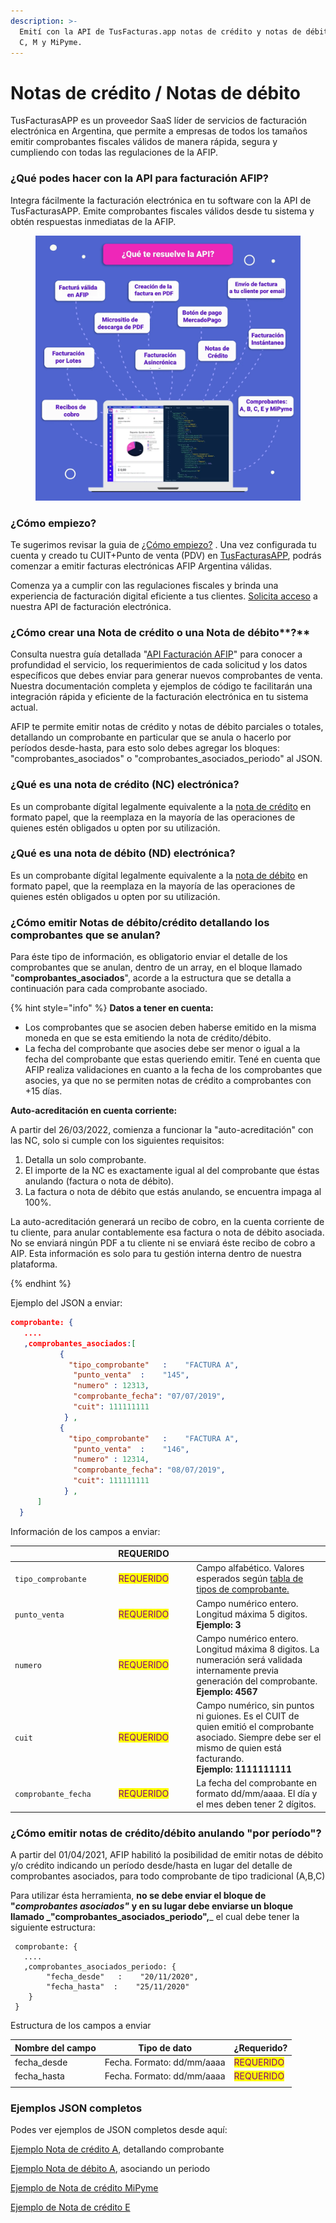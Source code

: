```yaml
---
description: >-
  Emití con la API de TusFacturas.app notas de crédito y notas de débito A, B,
  C, M y MiPyme.
---
```


# Notas de crédito / Notas de débito

TusFacturasAPP es un proveedor SaaS líder de servicios de facturación electrónica en Argentina, que permite a empresas de todos los tamaños emitir comprobantes fiscales válidos de manera rápida, segura y cumpliendo con todas las regulaciones de la AFIP.

### ¿Qué podes hacer con la API para facturación AFIP?

Integra fácilmente la facturación electrónica en tu software con la API de TusFacturasAPP. Emite comprobantes fiscales válidos desde tu sistema y obtén respuestas inmediatas de la AFIP.

<figure><img src="../.gitbook/assets/157.webp" alt="SDK AFIP. TusFacturasAPP API Factura Electronica AFIP. AFIP WS"><figcaption></figcaption></figure>

### ¿Cómo empiezo?

Te sugerimos revisar la guia de [¿Cómo empiezo?](../como-empiezo.md) . Una vez configurada tu cuenta y creado tu CUIT+Punto de venta (PDV) en [TusFacturasAPP](https://www.tusfacturas.app), podrás comenzar a emitir facturas electrónicas AFIP Argentina válidas.&#x20;

Comenza ya a cumplir con las regulaciones fiscales y brinda una experiencia de facturación digital eficiente a tus clientes. [Solicita acceso](https://www.tusfacturas.app/quiero-probar-api-factura-electronica.html) a nuestra API de facturación electrónica.

### ¿Cómo crear una Nota de crédito o una Nota de débito**?**

Consulta nuestra guía detallada "[API Facturación AFIP](./)" para conocer a profundidad el servicio, los requerimientos de cada solicitud y los datos específicos que debes enviar para generar nuevos comprobantes de venta. Nuestra documentación completa y ejemplos de código te facilitarán una integración rápida y eficiente de la facturación electrónica en tu sistema actual.

AFIP te permite emitir notas de crédito y notas de débito parciales o totales, detallando un comprobante en particular que se anula o hacerlo por períodos desde-hasta, para esto solo debes agregar los bloques: "comprobantes\_asociados" o "comprobantes\_asociados\_periodo" al JSON.

### ¿Qué es una nota de crédito (NC) electrónica?

Es un comprobante dígital legalmente equivalente a la [nota de crédito](https://www.tusfacturas.app/como-emitir-notas-de-credito-electronica-afip.html) en formato papel, que la reemplaza en la mayoría de las operaciones de quienes estén obligados u opten por su utilización.&#x20;

### ¿Qué es una nota de débito (ND) electrónica?

Es un comprobante dígital legalmente equivalente a la [nota de débito](https://www.tusfacturas.app/como-emitir-notas-de-debito-electronica-afip.html) en formato papel, que la reemplaza en la mayoría de las operaciones de quienes estén obligados u opten por su utilización.

### ¿Cómo emitir Notas de débito/crédito detallando los comprobantes que se anulan?

Para éste tipo de información, es obligatorio enviar el detalle de los comprobantes que se anulan, dentro de un array, en el bloque llamado "**comprobantes\_asociados**", acorde a la estructura que se detalla a continuación para cada comprobante asociado.

{% hint style="info" %}
**Datos a tener en cuenta:**&#x20;

* Los comprobantes que se asocien deben haberse emitido en la misma moneda en que se esta emitiendo la nota de crédito/débito.
* La fecha del comprobante que asocies debe ser menor o igual a la fecha del comprobante que estas queriendo emitir. Tené en cuenta que AFIP realiza validaciones en cuanto a la fecha de los comprobantes que asocies, ya que no se permiten notas de crédito a comprobantes con  +15 días.



**Auto-acreditación en cuenta corriente:**

A partir del 26/03/2022, comienza a funcionar la "auto-acreditación" con las NC, solo si cumple con los siguientes requisitos:

1. Detalla un solo comprobante.&#x20;
2. El importe de la NC es exactamente igual al del comprobante que éstas anulando (factura o nota de débito).
3. La factura o nota de débito que estás anulando, se encuentra impaga al 100%.

La auto-acreditación generará un recibo de cobro, en la cuenta corriente de tu cliente, para anular contablemente esa factura o nota de débito asociada. No se enviará ningún PDF a tu cliente ni se enviará éste recibo de cobro a AIP. Esta información es solo para tu gestión interna dentro de nuestra plataforma.


{% endhint %}



Ejemplo del JSON a enviar:

```json
comprobante: {
   .... 
   ,comprobantes_asociados:[
           {
             "tipo_comprobante"   :    "FACTURA A",
              "punto_venta"  :    "145",
              "numero" : 12313,
              "comprobante_fecha": "07/07/2019",
              "cuit": 111111111     
            } ,
           {
             "tipo_comprobante"   :    "FACTURA A",
              "punto_venta"  :    "146",
              "numero" : 12314,
              "comprobante_fecha": "08/07/2019",
              "cuit": 111111111     
            } ,   
      ] 
  }
```

Información de los campos a enviar:

<table data-header-hidden><thead><tr><th></th><th width="140.66666666666669" align="center">REQUERIDO</th><th></th></tr></thead><tbody><tr><td><code>tipo_comprobante</code></td><td align="center"><mark style="color:purple;">REQUERIDO</mark></td><td>Campo alfabético. Valores esperados según <a href="../parametros/tablas-de-referencia.md#tipos-de-comprobantes">tabla de tipos de comprobante.</a></td></tr><tr><td><code>punto_venta</code></td><td align="center"><mark style="color:purple;">REQUERIDO</mark></td><td>Campo numérico entero. Longitud máxima 5 digitos.<br><strong>Ejemplo: 3</strong></td></tr><tr><td><code>numero</code></td><td align="center"><mark style="color:purple;">REQUERIDO</mark></td><td>Campo numérico entero. Longitud máxima 8 digitos. La numeración será validada internamente previa generación del comprobante.<br><strong>Ejemplo: 4567</strong></td></tr><tr><td><code>cuit</code></td><td align="center"><mark style="color:purple;">REQUERIDO</mark></td><td>Campo numérico, sin puntos ni guiones. Es el CUIT de quien emitió el comprobante asociado. Siempre debe ser el mismo de quien está facturando.<br><strong>Ejemplo: 1111111111</strong></td></tr><tr><td><code>comprobante_fecha</code></td><td align="center"><mark style="color:purple;">REQUERIDO</mark></td><td>La fecha del comprobante en formato dd/mm/aaaa. El día y el mes deben tener 2 dígitos.</td></tr></tbody></table>

### ¿Cómo emitir notas de crédito/débito anulando "por período"?

A partir del 01/04/2021, AFIP habilitó la posibilidad de emitir notas de débito y/o crédito indicando un período desde/hasta en lugar del detalle de comprobantes asociados, para todo comprobante de tipo tradicional (A,B,C)

Para utilizar ésta herramienta, **no se debe enviar el bloque de "**_**comprobantes asociados"**_ **y en su lugar debe enviarse un bloque llamado **_**"comprobantes\_asociados\_periodo",**_ el cual debe tener la siguiente estructura:

```
 comprobante: {
   .... 
   ,comprobantes_asociados_periodo: {
        "fecha_desde"   :    "20/11/2020",
        "fecha_hasta"  :    "25/11/2020"  
    }
 } 
```



Estructura de los campos a enviar

| Nombre del campo | Tipo de dato               | ¿Requerido?                                  |
| ---------------- | -------------------------- | -------------------------------------------- |
| fecha\_desde     | Fecha. Formato: dd/mm/aaaa | <mark style="color:purple;">REQUERIDO</mark> |
| fecha\_hasta     | Fecha. Formato: dd/mm/aaaa | <mark style="color:purple;">REQUERIDO</mark> |
|                  |                            |                                              |

### Ejemplos JSON completos

Podes ver ejemplos de JSON completos desde aquí:

[Ejemplo Nota de crédito A](api-factura-electronica-afip-factura-a-nota-de-debito-a-nota-de-credito-a.md#nota-de-credito-a), detallando comprobante

[Ejemplo Nota de débito A](api-factura-electronica-afip-factura-a-nota-de-debito-a-nota-de-credito-a.md#ejemplo-de-nota-de-debito-a-asociando-periodos), asociando un periodo

[Ejemplo de Nota de crédito MiPyme](api-factura-electronica-afip-factura-de-credito-electronica-mipyme-fce.md#nota-de-credito-electronica-a-mipyme-fce)

[Ejemplo de Nota de crédito E](api-factura-electronica-afip-factura-electronica-afip-exportacion.md#ejemplo-de-nota-de-debito-e)
